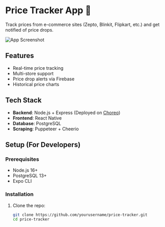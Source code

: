# Price Tracker App 🛒

Track prices from e-commerce sites (Zepto, Blinkit, Flipkart, etc.) and get notified of price drops.

![App Screenshot](/screenshots/demo.gif)

## Features
- Real-time price tracking
- Multi-store support
- Price drop alerts via Firebase
- Historical price charts

## Tech Stack
- **Backend**: Node.js + Express (Deployed on [Choreo](https://choreo.dev))
- **Frontend**: React Native
- **Database**: PostgreSQL
- **Scraping**: Puppeteer + Cheerio

## Setup (For Developers)

### Prerequisites
- Node.js 16+
- PostgreSQL 13+
- Expo CLI

### Installation
1. Clone the repo:
   ```bash
   git clone https://github.com/yourusername/price-tracker.git
   cd price-tracker
